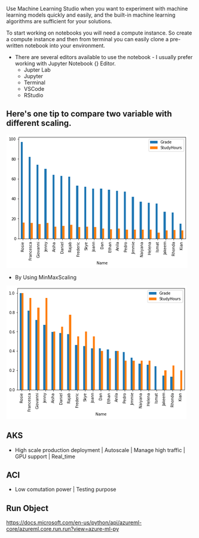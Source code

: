 Use Machine Learning Studio when you want to experiment with machine learning models quickly and easily, and the built-in machine learning algorithms are sufficient for your solutions.

To start working on notebooks you will need a compute instance. So create a compute instance and then from terminal you can easily clone a pre-written notebook into your environment.

- There are several editors available to use the notebook - I usually prefer working with Jupyter Notebook {} Editor.
  - Jupter Lab
  - Jupyter
  - Terminal
  - VSCode 
  - RStudio

## Here's one tip to compare two variable with different scaling.

![](viz1.png)

- By Using MinMaxScaling

![](viz2.png)

## AKS
- High scale production deployment | Autoscale | Manage high traffic | GPU support | Real_time

## ACI 
- Low comutation power | Testing purpose

## Run Object
https://docs.microsoft.com/en-us/python/api/azureml-core/azureml.core.run.run?view=azure-ml-py
